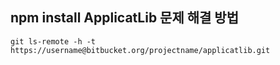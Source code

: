 ## npm install ApplicatLib 문제 해결 방법

```
git ls-remote -h -t https://username@bitbucket.org/projectname/applicatlib.git
```
